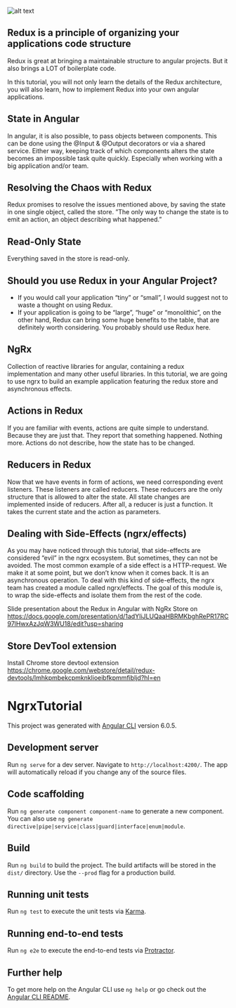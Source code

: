 ![alt text](https://cdn-images-1.medium.com/max/1200/1*EdiFUfbTNmk_IxFDNqokqg.png)

## Redux is a principle of organizing your applications code structure

Redux is great at bringing a maintainable structure to angular projects. But it also brings a LOT of boilerplate code.

In this tutorial, you will not only learn the details of the Redux architecture, you will also learn, how to implement Redux into your own angular applications.

## State in Angular

In angular, it is also possible, to pass objects between components. This can be done using the @Input & @Output decorators or via a shared service. Either way, keeping track of which components alters the state becomes an impossible task quite quickly. Especially when working with a big application and/or team.

## Resolving the Chaos with Redux

Redux promises to resolve the issues mentioned above, by saving the state in one single object, called the store.
”The only way to change the state is to emit an action, an object describing what happened.”

## Read-Only State

Everything saved in the store is read-only.

## Should you use Redux in your Angular Project?

- If you would call your application “tiny” or “small”, I would suggest not to waste a thought on using Redux.
- If your application is going to be “large”, “huge” or “monolithic”, on the other hand, Redux can bring some huge benefits to the table, that are definitely worth considering. You probably should use Redux here.

## NgRx

Collection of reactive libraries for angular, containing a redux implementation and many other useful libraries.
In this tutorial, we are going to use ngrx to build an example application featuring the redux store and asynchronous effects.

## Actions in Redux

If you are familiar with events, actions are quite simple to understand. Because they are just that. They report that something happened. Nothing more. Actions do not describe, how the state has to be changed.

## Reducers in Redux

Now that we have events in form of actions, we need corresponding event listeners. These listeners are called reducers. These reducers are the only structure that is allowed to alter the state. All state changes are implemented inside of reducers.
After all, a reducer is just a function. It takes the current state and the action as parameters.

## Dealing with Side-Effects (ngrx/effects)

As you may have noticed through this tutorial, that side-effects are considered “evil” in the ngrx ecosystem. But sometimes, they can not be avoided.
The most common example of a side effect is a HTTP-request. We make it at some point, but we don’t know when it comes back. It is an asynchronous operation. To deal with this kind of side-effects, the ngrx team has created a module called ngrx/effects.
The goal of this module is, to wrap the side-effects and isolate them from the rest of the code.

Slide presentation about the Redux in Angular with NgRx Store on https://docs.google.com/presentation/d/1adYIiJLUQaaHBRMKbghRePR17RC97lHwxAzJqW3WU18/edit?usp=sharing

## Store DevTool extension

Install Chrome store devtool extension https://chrome.google.com/webstore/detail/redux-devtools/lmhkpmbekcpmknklioeibfkpmmfibljd?hl=en

# NgrxTutorial

This project was generated with [Angular CLI](https://github.com/angular/angular-cli) version 6.0.5.

## Development server

Run `ng serve` for a dev server. Navigate to `http://localhost:4200/`. The app will automatically reload if you change any of the source files.

## Code scaffolding

Run `ng generate component component-name` to generate a new component. You can also use `ng generate directive|pipe|service|class|guard|interface|enum|module`.

## Build

Run `ng build` to build the project. The build artifacts will be stored in the `dist/` directory. Use the `--prod` flag for a production build.

## Running unit tests

Run `ng test` to execute the unit tests via [Karma](https://karma-runner.github.io).

## Running end-to-end tests

Run `ng e2e` to execute the end-to-end tests via [Protractor](http://www.protractortest.org/).

## Further help

To get more help on the Angular CLI use `ng help` or go check out the [Angular CLI README](https://github.com/angular/angular-cli/blob/master/README.md).
